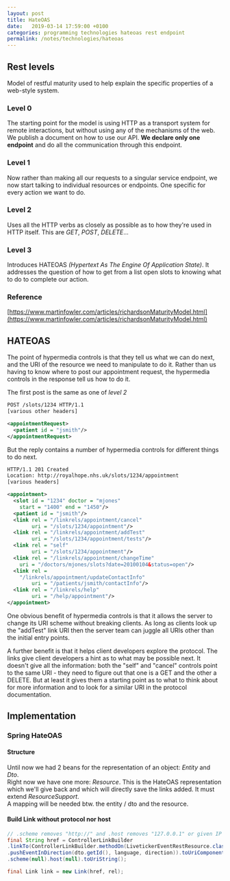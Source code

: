 ```yaml
---
layout: post
title: HateOAS
date:   2019-03-14 17:59:00 +0100
categories: programming technologies hateoas rest endpoint
permalink: /notes/technologies/hateoas
---
```

## Rest levels
Model of restful maturity used to help explain the specific properties of a web-style system.

### Level 0
The starting point for the model is using HTTP as a transport system for remote interactions, but without using any of the mechanisms of the web.  
We publish a document on how to use our API. **We declare only one endpoint** and do all the communication through this endpoint.
<!--more-->
### Level 1
Now rather than making all our requests to a singular service endpoint, we now start talking to individual resources or endpoints. One specific for every action we want to do.

### Level 2
Uses all the HTTP verbs as closely as possible as to how they're used in HTTP itself. This are _GET_, _POST_, _DELETE_...

### Level 3
Introduces HATEOAS _(Hypertext As The Engine Of Application State)_. It addresses the question of how to get from a list open slots to knowing what to do to complete our action.

### Reference
[https://www.martinfowler.com/articles/richardsonMaturityModel.html](https://www.martinfowler.com/articles/richardsonMaturityModel.html)

## HATEOAS
The point of hypermedia controls is that they tell us what we can do next, and the URI of the resource we need to manipulate to do it. Rather than us having to know where to post our appointment request, the hypermedia controls in the response tell us how to do it.

The first post is the same as one of _level 2_

~~~ xml
POST /slots/1234 HTTP/1.1
[various other headers]

<appointmentRequest>
  <patient id = "jsmith"/>
</appointmentRequest>  
~~~

But the reply contains a number of hypermedia controls for different things to do next.

~~~ xml
HTTP/1.1 201 Created
Location: http://royalhope.nhs.uk/slots/1234/appointment
[various headers]

<appointment>
  <slot id = "1234" doctor = "mjones"   
    start = "1400" end = "1450"/>
  <patient id = "jsmith"/>
  <link rel = "/linkrels/appointment/cancel"
        uri = "/slots/1234/appointment"/>
  <link rel = "/linkrels/appointment/addTest"
        uri = "/slots/1234/appointment/tests"/>
  <link rel = "self"
        uri = "/slots/1234/appointment"/>
  <link rel = "/linkrels/appointment/changeTime"
    uri = "/doctors/mjones/slots?date=20100104&status=open"/>
  <link rel =  
    "/linkrels/appointment/updateContactInfo"
        uri = "/patients/jsmith/contactInfo"/>
  <link rel = "/linkrels/help"
        uri = "/help/appointment"/>
</appointment>
~~~

One obvious benefit of hypermedia controls is that it allows the server to change its URI scheme without breaking clients. As long as clients look up the "addTest" link URI then the server team can juggle all URIs other than the initial entry points.

A further benefit is that it helps client developers explore the protocol. The links give client developers a hint as to what may be possible next. It doesn't give all the information: both the "self" and "cancel" controls point to the same URI - they need to figure out that one is a GET and the other a DELETE. But at least it gives them a starting point as to what to think about for more information and to look for a similar URI in the protocol documentation.

## Implementation
### Spring HateOAS
#### Structure
Until now we had 2 beans for the representation of an object: _Entity_ and _Dto_.  
Right now we have one more: _Resource_. This is the HateOAS representation which we'll give back and which will directly save the links added. It must extend _ResourceSupport_.  
A mapping will be needed btw. the entity / dto and the resource.

#### Build Link without protocol nor host
~~~ java
// .scheme removes "http://" and .host removes "127.0.0.1" or given IP
final String href = ControllerLinkBuilder  
.linkTo(ControllerLinkBuilder.methodOn(LivetickerEventRestResource.class)  
.pushEventInDirection(dto.getId(), language, direction)).toUriComponentsBuilder()  
.scheme(null).host(null).toUriString();  

final Link link = new Link(href, rel);
~~~